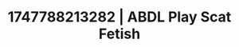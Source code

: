 ---
categories:
- Cinematic erotica
- Wrestling domination
- JOI (jerk off instructions)
- Respectful sex
- Rough sex
image: /assets/images/1747788213282.jpg
layout: post
seo:
  description: Featured content with high-quality ABDL Play, Scat Fetish. HD images
    available.
  keywords: ABDL Play, Scat Fetish
  og_image: /assets/images/1747788213282.jpg
  schema_type: VisualArtwork
tags:
- ABDL Play
- '#1747788213282'
- Scat Fetish
title: 1747788213282 | ABDL Play Scat Fetish
---
